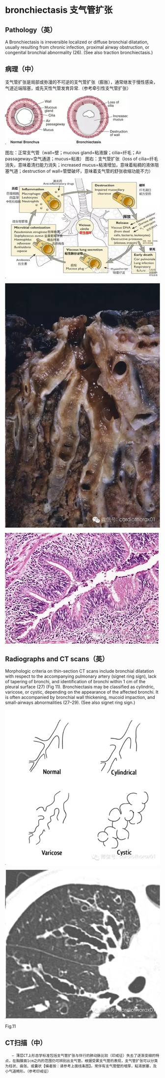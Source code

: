 # bronchiectasis 支气管扩张
## Pathology（英）
A Bronchiectasis is irreversible localized or diffuse bronchial dilatation, usually resulting from chronic infection, proximal airway obstruction, or congenital bronchial abnormality (26). (See also traction bronchiectasis.)
## 病理（中）
 支气管扩张是局部或弥漫的不可逆的支气管扩张（膨胀），通常继发于慢性感染，气道近端阻塞，或先天性气管发育异常.（参考牵引性支气管扩张）


![](./_image/2017-05-02-21-45-23.jpg)

图左：正常支气管（wall=壁；mucous gland=粘液腺；cilia=纤毛；Air passageway=空气通道；mucus=粘液）
图右：支气管扩张（loss of cilia=纤毛消失，意味着清扫能力消失；increased mucus=粘液增加，意味着粘稠的液体阻塞气道；destruction of wall=管壁破坏，意味着支气管的舒张收缩功能不力）

![](./_image/2017-05-02-21-45-43.jpg)


![](./_image/2017-05-02-21-46-04.jpg)

![](./_image/2017-05-02-21-46-11.jpg)

## Radiographs and CT scans（英）
 Morphologic criteria on thin-section CT scans include bronchial dilatation with respect to the accompanying pulmonary artery (signet ring sign), lack of tapering of bronchi, and identification of bronchi within 1 cm of the pleural surface (27) (Fig 11). Bronchiectasis may be classified as cylindric, varicose, or cystic, depending on the appearance of the affected bronchi. It is often accompanied by bronchial wall thickening, mucoid impaction, and small-airways abnormalities (27–29). (See also signet ring sign.)


![](./_image/2017-05-02-21-46-44.jpg)


![](./_image/2017-05-02-21-46-55.jpg)

Fig.11
## CT扫描（中）
       — 薄层CT上形态学标准包括支气管扩张与伴行的肺动脉比较（印戒征）失去了逐渐变细的特点，在胸膜面1cm之内的范围仍可辨别出支气管。根据受累支气管的表现，支气管扩张可以分类为柱状、曲张、或囊状【编者按：请参考上面线条图】。常伴有支气管壁的增厚，粘液嵌塞，及小气道畸形。（参考印戒征）